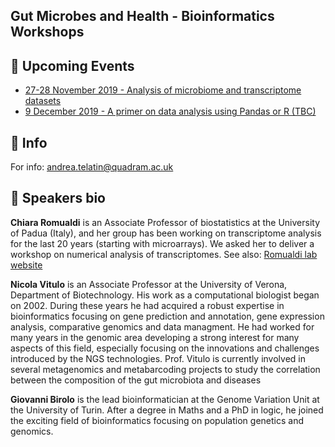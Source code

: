 ## Gut Microbes and Health - Bioinformatics Workshops




## :calendar: Upcoming Events
 * [27-28 November 2019 - Analysis of microbiome and transcriptome datasets](28-11_Workshop.md)
 * [9 December 2019 - A primer on data analysis using Pandas or R (TBC)](09-12_Primer.md)
 
 

## :e-mail: Info

For info: andrea.telatin@quadram.ac.uk

## :bust_in_silhouette: Speakers bio

**Chiara Romualdi** is an Associate Professor of biostatistics at the University of Padua (Italy), and her group has been working on transcriptome analysis for the last 20 years (starting with microarrays). We asked her to deliver a workshop on numerical analysis of transcriptomes. See also: [Romualdi lab website](http://romualdi.bio.unipd.it/)

**Nicola Vitulo** is an Associate Professor at the University of Verona, Department of Biotechnology. His work as a computational biologist began on 2002. During these years he had acquired a robust expertise in bioinformatics focusing on gene prediction and annotation, gene expression analysis, comparative genomics and data managment. He had worked for many years in the genomic area developing a strong interest for many aspects of this field, especially focusing on the innovations and challenges introduced by the NGS technologies.
Prof. Vitulo is currently involved in several metagenomics and metabarcoding projects to study the correlation between the composition of the gut microbiota and diseases

**Giovanni Birolo** is the lead bioinformatician at the Genome Variation Unit at the University of Turin. After a degree in Maths and a PhD in logic, he joined the exciting field of bioinformatics focusing on population genetics and genomics. 
